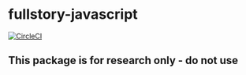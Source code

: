 # fullstory-javascript
[![CircleCI](https://circleci.com/gh/patrick-fs/fullstory-javascript.svg?style=svg)](https://circleci.com/gh/patrick-fs/fullstory-javascript)

## This package is for research only - do not use
